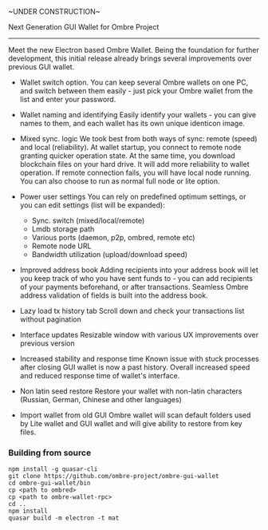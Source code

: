 
~UNDER CONSTRUCTION~

Next Generation GUI Wallet for Ombre Project

---

Meet the new Electron based Ombre Wallet. Being the foundation for further development, this initial release already brings several improvements over previous GUI wallet.

- Wallet switch option.
You can keep several Ombre wallets on one PC, and switch between them easily - just pick your Ombre wallet from the list and enter your password.

- Wallet naming and identifying
Easily identify your wallets - you can give names to them, and each wallet has its own unique identicon image.

- Mixed sync. logic
We took best from both ways of sync: remote (speed) and local (reliability). At wallet startup, you connect to remote node granting quicker operation state. At the same time, you download blockchain files on your hard drive. It will add more reliability to wallet operation. If remote connection fails, you will have local node running. You can also choose to run as normal full node or lite option.

- Power user settings
You can rely on predefined optimum settings, or you can edit settings (list will be expanded):
  - Sync. switch (mixed/local/remote)
  - Lmdb storage path
  - Various ports (daemon, p2p, ombred, remote etc)
  - Remote node URL
  - Bandwidth utilization (upload/download speed)

- Improved address book
Adding recipients into your address book will let you keep track of who you have sent funds to - you can add recipients of your payments beforehand, or after transactions. Seamless Ombre address validation of fields is built into the address book.

- Lazy load tx history tab
Scroll down and check your transactions list without pagination

- Interface updates
Resizable window with various UX improvements over previous version

- Increased stability and response time
Known issue with stuck processes after closing GUI wallet is now a past history. Overall increased speed and reduced response time of wallet's interface.

- Non latin seed restore
Restore your wallet with non-latin characters (Russian, German, Chinese and other languages)

- Import wallet from old GUI
Ombre wallet will scan default folders used by Lite wallet and GUI wallet and will give ability to restore from key files.

### Building from source

```
npm install -g quasar-cli
git clone https://github.com/ombre-project/ombre-gui-wallet
cd ombre-gui-wallet/bin
cp <path to ombred>
cp <path to ombre-wallet-rpc>
cd ..
npm install
quasar build -m electron -t mat
```
